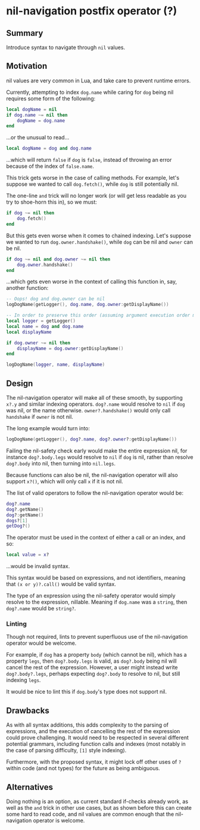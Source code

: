 # nil-navigation postfix operator (?)

## Summary

Introduce syntax to navigate through `nil` values.

## Motivation

nil values are very common in Lua, and take care to prevent runtime errors. 

Currently, attempting to index `dog.name` while caring for `dog` being nil requires some form of the following:

```lua
local dogName = nil
if dog.name ~= nil then
    dogName = dog.name
end
```

...or the unusual to read...

```lua
local dogName = dog and dog.name
```

...which will return `false` if `dog` is `false`, instead of throwing an error because of the index of `false.name`.

This trick gets worse in the case of calling methods. For example, let's suppose we wanted to call `dog.fetch()`, while `dog` is still potentially nil.

The one-line `and` trick will no longer work (or will get less readable as you try to shoe-horn this in), so we must:

```lua
if dog ~= nil then
    dog.fetch()
end
```

But this gets even worse when it comes to chained indexing. Let's suppose we wanted to run `dog.owner.handshake()`, while `dog` can be nil and `owner` can be nil.

```lua
if dog ~= nil and dog.owner ~= nil then
    dog.owner.handshake()
end
```

...which gets even worse in the context of calling this function in, say, another function:

```lua
-- Oops! dog and dog.owner can be nil
logDogName(getLogger(), dog.name, dog.owner:getDisplayName())

-- In order to preserve this order (assuming argument execution order mattered)...
local logger = getLogger()
local name = dog and dog.name
local displayName

if dog.owner ~= nil then
    displayName = dog.owner:getDisplayName()
end

logDogName(logger, name, displayName)
```

## Design

The nil-navigation operator will make all of these smooth, by supporting `x?.y` and similar indexing operators. `dog?.name` would resolve to `nil` if `dog` was nil, or the name otherwise. `owner?.handshake()` would only call `handshake` if `owner` is not nil.

The long example would turn into:

```lua
logDogName(getLogger(), dog?.name, dog?.owner?:getDisplayName())
```

Failing the nil-safety check early would make the entire expression nil, for instance `dog?.body.legs` would resolve to `nil` if `dog` is nil, rather than resolve `dog?.body` into nil, then turning into `nil.legs`.

Because functions can also be nil, the nil-navigation operator will also support `x?()`, which will only call `x` if it is not nil.

The list of valid operators to follow the nil-navigation operator would be:

```lua
dog?.name
dog?.getName()
dog?:getName()
dogs?[1]
getDog?()
```

The operator must be used in the context of either a call or an index, and so:

```lua
local value = x?
```

...would be invalid syntax. 

This syntax would be based on expressions, and not identifiers, meaning that `(x or y)?.call()` would be valid syntax.

The type of an expression using the nil-safety operator would simply resolve to the expression, nillable. Meaning if `dog.name` was a `string`, then `dog?.name` would be `string?`.

### Linting
Though not required, lints to prevent superfluous use of the nil-navigation operator would be welcome.

For example, if `dog` has a property `body` (which cannot be nil), which has a property `legs`, then `dog?.body.legs` is valid, as `dog?.body` being nil will cancel the rest of the expression. However, a user might instead write `dog?.body?.legs`, perhaps expecting `dog?.body` to resolve to nil, but still indexing `legs`.

It would be nice to lint this if `dog.body`'s type does not support nil.

## Drawbacks

As with all syntax additions, this adds complexity to the parsing of expressions, and the execution of cancelling the rest of the expression could prove challenging. It would need to be respected in several different potential grammars, including function calls and indexes (most notably in the case of parsing difficulty, `[1]` style indexing).

Furthermore, with the proposed syntax, it might lock off other uses of `?` within code (and not types) for the future as being ambiguous.

## Alternatives

Doing nothing is an option, as current standard if-checks already work, as well as the `and` trick in other use cases, but as shown before this can create some hard to read code, and nil values are common enough that the nil-navigation operator is welcome.

